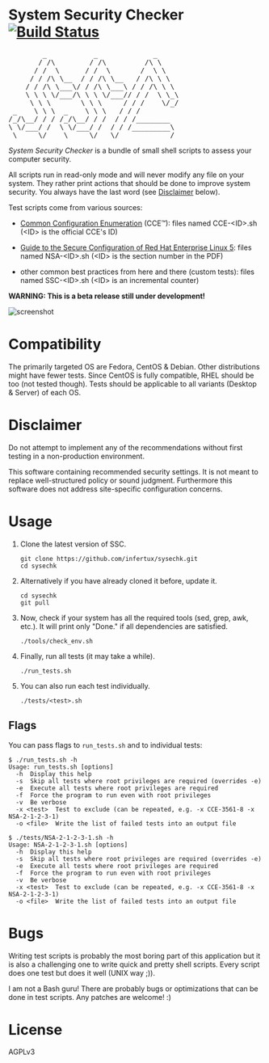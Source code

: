 # System Security Checker [![Build Status](https://secure.travis-ci.org/infertux/sysechk.png)](http://travis-ci.org/#!/infertux/sysechk)

<pre>
        _           _             _
       / /\        / /\         /\ \
      / /  \      / /  \       /  \ \
     / / /\ \__  / / /\ \__   / /\ \ \
    / / /\ \___\/ / /\ \___\ / / /\ \ \
    \ \ \ \/___/\ \ \ \/___// / /  \ \_\
     \ \ \       \ \ \     / / /    \/_/
 _    \ \ \  _    \ \ \   / / /
/_/\__/ / / /_/\__/ / /  / / /________
\ \/___/ /  \ \/___/ /  / / /_________\
 \_____\/    \_____\/   \/____________/
</pre>

_System Security Checker_ is a bundle of small shell scripts to assess your
computer security.

All scripts run in read-only mode and will never modify any file on your system.
They rather print actions that should be done to improve system security.
You always have the last word (see [Disclaimer](#disclaimer) below).

Test scripts come from various sources:

  - [Common Configuration Enumeration](https://cce.mitre.org/lists/cce_list.html) (CCE&trade;):
    files named CCE-&lt;ID&gt;.sh (&lt;ID&gt; is the official CCE's ID)

  - [Guide to the Secure Configuration of Red Hat Enterprise Linux 5](https://www.nsa.gov/ia/_files/os/redhat/rhel5-guide-i731.pdf):
    files named NSA-&lt;ID&gt;.sh (&lt;ID&gt; is the section number in the PDF)

  - other common best practices from here and there (custom tests):
    files named SSC-&lt;ID&gt;.sh (&lt;ID&gt; is an incremental counter)

__WARNING: This is a beta release still under development!__

![screenshot](https://imageshack.us/a/img89/8939/sysechk.png "Example output")


# Compatibility

The primarily targeted OS are Fedora, CentOS & Debian.
Other distributions might have fewer tests.
Since CentOS is fully compatible, RHEL should be too (not tested though).
Tests should be applicable to all variants (Desktop & Server) of each OS.


# Disclaimer

Do not attempt to implement any of the recommendations without first testing in
a non-production environment.

This software containing recommended security settings. It is not meant to
replace well-structured policy or sound judgment. Furthermore this software does
not address site-specific configuration concerns.


# Usage

1. Clone the latest version of SSC.

    ```
    git clone https://github.com/infertux/sysechk.git
    cd sysechk
    ```

1. Alternatively if you have already cloned it before, update it.

    ```
    cd sysechk
    git pull
    ```

1. Now, check if your system has all the required tools (sed, grep, awk, etc.).
It will print only "Done." if all dependencies are satisfied.

    ```
    ./tools/check_env.sh
    ```

1. Finally, run all tests (it may take a while).

    ```
    ./run_tests.sh
    ```

1. You can also run each test individually.

    ```
    ./tests/<test>.sh
    ```

## Flags

You can pass flags to `run_tests.sh` and to individual tests:

```
$ ./run_tests.sh -h
Usage: run_tests.sh [options]
  -h  Display this help
  -s  Skip all tests where root privileges are required (overrides -e)
  -e  Execute all tests where root privileges are required
  -f  Force the program to run even with root privileges
  -v  Be verbose
  -x <test>  Test to exclude (can be repeated, e.g. -x CCE-3561-8 -x NSA-2-1-2-3-1)
  -o <file>  Write the list of failed tests into an output file

$ ./tests/NSA-2-1-2-3-1.sh -h
Usage: NSA-2-1-2-3-1.sh [options]
  -h  Display this help
  -s  Skip all tests where root privileges are required (overrides -e)
  -e  Execute all tests where root privileges are required
  -f  Force the program to run even with root privileges
  -v  Be verbose
  -x <test>  Test to exclude (can be repeated, e.g. -x CCE-3561-8 -x NSA-2-1-2-3-1)
  -o <file>  Write the list of failed tests into an output file
```


# Bugs

Writing test scripts is probably the most boring part of this application but
it is also a challenging one to write quick and pretty shell scripts.
Every script does one test but does it well (UNIX way ;)).

I am not a Bash guru! There are probably bugs or optimizations that can be done
in test scripts. Any patches are welcome! :)


# License

AGPLv3

